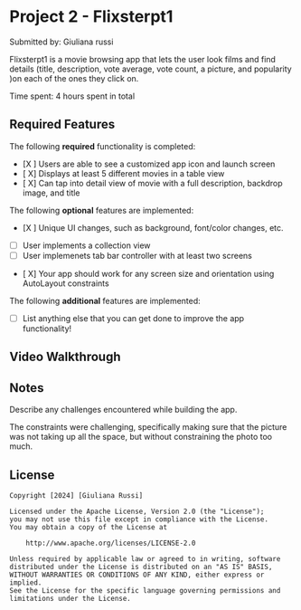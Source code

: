 # Project 2 - Flixsterpt1

Submitted by: Giuliana russi

Flixsterpt1 is a movie browsing app that lets the user look films and find details (title, description, vote average, vote count, a picture, and popularity )on each of the ones they click on.

Time spent: 4 hours spent in total

## Required Features

The following **required** functionality is completed:

- [X ] Users are able to see a customized app icon and launch screen
- [ X] Displays at least 5 different movies in a table view
- [ X] Can tap into detail view of movie with a full description, backdrop image, and title
 
The following **optional** features are implemented:

- [X ] Unique UI changes, such as background, font/color changes, etc.
- [ ] User implements a collection view
- [ ] User implemenets tab bar controller with at least two screens
- [ X] Your app should work for any screen size and orientation using AutoLayout constraints

The following **additional** features are implemented:

- [ ] List anything else that you can get done to improve the app functionality!

## Video Walkthrough


## Notes

Describe any challenges encountered while building the app.

The constraints were challenging, specifically making sure that the picture was not taking up all the space, but without constraining the photo too much.

## License

    Copyright [2024] [Giuliana Russi]

    Licensed under the Apache License, Version 2.0 (the "License");
    you may not use this file except in compliance with the License.
    You may obtain a copy of the License at

        http://www.apache.org/licenses/LICENSE-2.0

    Unless required by applicable law or agreed to in writing, software
    distributed under the License is distributed on an "AS IS" BASIS,
    WITHOUT WARRANTIES OR CONDITIONS OF ANY KIND, either express or implied.
    See the License for the specific language governing permissions and
    limitations under the License.
